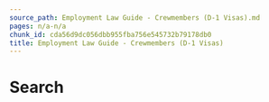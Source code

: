 ```yaml
---
source_path: Employment Law Guide - Crewmembers (D-1 Visas).md
pages: n/a-n/a
chunk_id: cda56d9dc056dbb955fba756e545732b79178db0
title: Employment Law Guide - Crewmembers (D-1 Visas)
---
```

# Search
